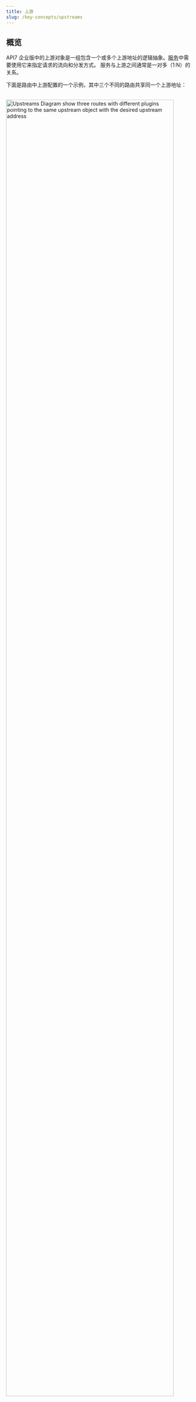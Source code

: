 ```yaml
---
title: 上游
slug: /key-concepts/upstreams
---
```


## 概览

API7 企业版中的上游对象是一组包含一个或多个上游地址的逻辑抽象。[服务](./services.md)中需要使用它来指定请求的流向和分发方式。
服务与上游之间通常是一对多（1:N）的关系。

下面是路由中上游配置的一个示例，其中三个不同的路由共享同一个上游地址：

<br />
<div style={{textAlign: 'center'}}>
<img src="https://static.apiseven.com/uploads/2023/08/28/PvcCbptb_ec8ef4d8ab047e05e480f6f061d5348.png"
    alt="Upstreams Diagram show three routes with different plugins pointing to the same upstream object with the desired upstream address"
    width="95%" />
</div>
<br />

:::info

如果你熟悉 Apache APISIX，请务必注意上游和服务之间的关系与 API7 企业版中的不同。

:::

## 服务发现

虽然可以直接静态计算上游地址，但在基于微服务的架构中，上游地址通常是动态分配的。因此在自动扩展、故障和更新过程中，上游地址会发生变化。在这种情况下，静态配置上游地址并不理想。 

这时，服务发现功能就派上用场了。它描述了自动检测可用上游端点的过程，并将其地址保存在数据库（服务注册表）中，供用户参考。这样，API7 企业版就能随时通过注册表获取最新的上游端点列表，确保所有请求都能转发到健康的上游节点。

API7 企业版支持与 Kubernetes 服务发现的集成。更多服务注册表也即将推出，如 Consul、Eureka、Nacos 等。

## 上游健康检查

API7 企业版提供主动和被动健康检查选项，以探测上游节点是否在线（又称健康）。不健康的上游节点将被忽略，直到它们恢复并再次被视为健康节点。

## 运行时配置

上游节点和服务发现均属于运行时配置。这是因为当同一服务版本发布到不同网关组时，它们的值可能会有所不同，而且用户可以在网关组内直接进行编辑。